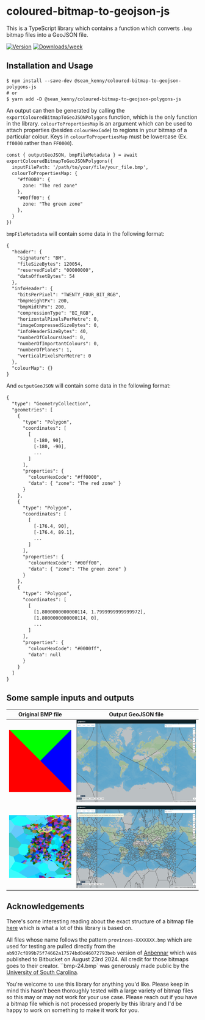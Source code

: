 # coloured-bitmap-to-geojson-js

This is a TypeScript library which contains a function which converts `.bmp` bitmap files into a GeoJSON file.

[![Version](https://img.shields.io/npm/v/@sean_kenny/coloured-bitmap-to-geojson-polygons-js.svg)](https://www.npmjs.com/package/@sean_kenny/coloured-bitmap-to-geojson-polygons-js)
[![Downloads/week](https://img.shields.io/npm/dw/@sean_kenny/coloured-bitmap-to-geojson-polygons-js.svg)](https://www.npmjs.com/package/@sean_kenny/coloured-bitmap-to-geojson-polygons-js)

## Installation and Usage

```
$ npm install --save-dev @sean_kenny/coloured-bitmap-to-geojson-polygons-js
# or
$ yarn add -D @sean_kenny/coloured-bitmap-to-geojson-polygons-js
```

An output can then be generated by calling the `exportColouredBitmapToGeoJSONPolygons` function, which is the only function in the library. `colourToPropertiesMap` is an argument which can be used to attach properties (besides `colourHexCode`) to regions in your bitmap of a particular colour. Keys in `colourToPropertiesMap` must be lowercase (Ex. `ff0000` rather than `FF0000`).
```
const { outputGeoJSON, bmpFileMetadata } = await exportColouredBitmapToGeoJSONPolygons({
  inputFilePath: '/path/to/your/file/your_file.bmp',
  colourToPropertiesMap: {
    "#ff0000": {
      zone: "The red zone"
    },
    "#00ff00": {
      zone: "The green zone"
    },
  }
})
```
`bmpFileMetadata` will contain some data in the following format:
```
{
  "header": {
    "signature": "BM",
    "fileSizeBytes": 120054,
    "reservedField": "00000000",
    "dataOffsetBytes": 54
  },
  "infoHeader": {
    "bitsPerPixel": "TWENTY_FOUR_BIT_RGB",
    "bmpHeightPx": 200,
    "bmpWidthPx": 200,
    "compressionType": "BI_RGB",
    "horizontalPixelsPerMetre": 0,
    "imageCompressedSizeBytes": 0,
    "infoHeaderSizeBytes": 40,
    "numberOfColoursUsed": 0,
    "numberOfImportantColours": 0,
    "numberOfPlanes": 1,
    "verticalPixelsPerMetre": 0
  },
  "colourMap": {}
}
```
And `outputGeoJSON` will contain some data in the following format:
```
{
  "type": "GeometryCollection",
  "geometries": [
    {
      "type": "Polygon",
      "coordinates": [
        [
          [-180, 90],
          [-180, -90],
          ...
        ]
      ],
      "properties": {
        "colourHexCode": "#ff0000",
        "data": { "zone": "The red zone" }
      }
    },
    {
      "type": "Polygon",
      "coordinates": [
        [
          [-176.4, 90],
          [-176.4, 89.1],
          ...
        ]
      ],
      "properties": {
        "colourHexCode": "#00ff00",
        "data": { "zone": "The green zone" }
      }
    },
    {
      "type": "Polygon",
      "coordinates": [
        [
          [1.8000000000000114, 1.7999999999999972],
          [1.8000000000000114, 0],
          ...
        ]
      ],
      "properties": {
        "colourHexCode": "#0000ff",
        "data": null
      }
    }
  ]
}
```


## Some sample inputs and outputs

Original BMP file          |  Output GeoJSON file
:-------------------------:|:-------------------------:
![](https://github.com/SeanKennyNF/coloured-bitmap-to-geojson-polygons-js/blob/main/readme-images/bmp-24.png)  |  ![](https://github.com/SeanKennyNF/coloured-bitmap-to-geojson-polygons-js/blob/main/readme-images/bmp-24-output.png)
![](https://github.com/SeanKennyNF/coloured-bitmap-to-geojson-polygons-js/blob/main/readme-images/provinces-subset-2.png)  |  ![](https://github.com/SeanKennyNF/coloured-bitmap-to-geojson-polygons-js/blob/main/readme-images/provinces-subset-2-output.png)

## Acknowledgements

There's some interesting reading about the exact structure of a bitmap file [here](https://en.wikipedia.org/wiki/BMP_file_format) which is what a lot of this library is based on.

All files whose name follows the pattern `provinces-XXXXXXX.bmp` which are used for testing are pulled directly from the `ab937cf899b75f74662a17574bd0d46072793beb` version of [Anbennar](https://bitbucket.org/JayBean/anbennar-eu4-fork-public-build) which was published to Bitbucket on August 23rd 2024. All credit for those bitmaps goes to their creator. ``bmp-24.bmp` was generously made public by the [University of South Carolina]('https://people.math.sc.edu/Burkardt/data/bmp/bmp.html').

You're welcome to use this library for anything you'd like. Please keep in mind this hasn't been thoroughly tested with a large variety of bitmap files so this may or may not work for your use case. Please reach out if you have a bitmap file which is not processed properly by this library and I'd be happy to work on something to make it work for you.